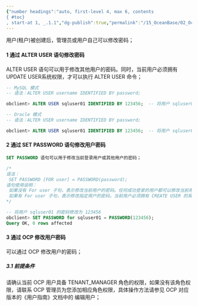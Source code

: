 ```yaml
---
{"number headings":"auto, first-level 4, max 6, contents
{ #toc}
, start-at 1, _.1.1","dg-publish":true,"permalink":"/15_OceanBase/02_OceanBase 基本操作/集群和多租户管理/租户管理/管理用户和权限/修改用户密码/","dgPassFrontmatter":true}
---
```



用户(租户)被创建后，管理员或用户自己可以修改密码；
#### 1 通过 ALTER USER 语句修改密码
ALTER USER 语句可以用于修改其他用户的密码。同时，当前用户必须拥有 UPDATE USER系统权限，才可以执行 ALTER USER 命令；

```sql
-- MySQL 模式
-- 语法：ALTER USER username IDENTIFIED BY password;

obclient> ALTER USER sqluser01 IDENTIFIED BY 123456;  -- 将用户 sqluser01 的密码修改为 123456
```

```sql
-- Oracle 模式
-- 语法：ALTER USER username IDENTIFIED BY password;

obclient> ALTER USER sqluser01 IDENTIFIED BY 123456;  -- 将用户 sqluser01 的密码修改为 123456
```

#### 2 通过 SET PASSWORD 语句修改用户密码
```sql
SET PASSWORD 语句可以用于修改当前登录用户或其他用户的密码；

/*
语法：
 SET PASSWORD [FOR user] = PASSWORD(password);
语句使用说明：
 如果没有 For user 子句，表示修改当前用户的密码。任何成功登录的用户都可以修改当前用户的密码。
 如果有 For user 子句，表示修改指定用户的密码。当前用户必须拥有 CREATE USER 的系统权限，才可以修改指定用户的密码
*/

-- 将用户 sqluser01 的密码修改为 123456
obclient> SET PASSWORD for sqluser01 = PASSWORD(123456);
Query OK, 0 rows affected
```

#### 3 通过 OCP 修改用户密码
可以通过 OCP 修改用户的密码；
##### 3.1 前提条件
请确认当前 OCP 用户具备 TENANT_MANAGER 角色的权限，如果没有该角色权限，请联系 OCP 管理员为您添加相应角色权限，具体操作方法请参见 OCP 对应版本的《用户指南》文档中的 编辑用户；